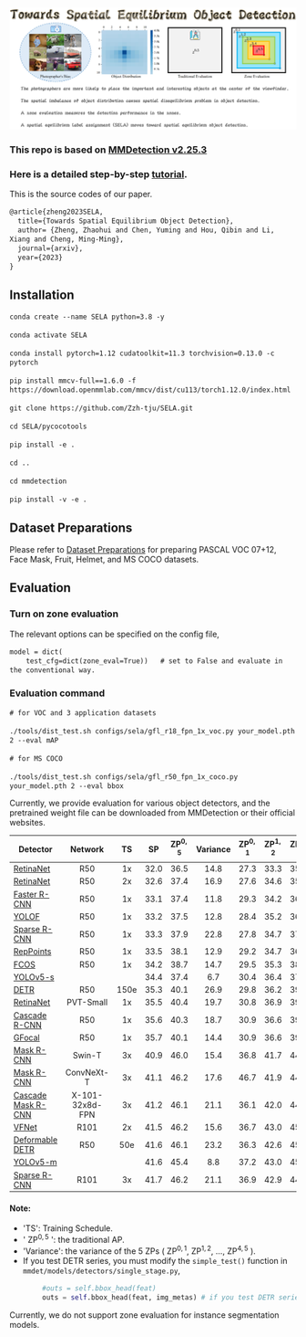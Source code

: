<img src="flyleaf.png"/>

### This repo is based on [MMDetection v2.25.3](https://github.com/open-mmlab/mmdetection) 

### Here is a detailed step-by-step [tutorial](https://github.com/Zzh-tju/SELA/blob/main/tutorial.md).

This is the source codes of our paper.

```
@article{zheng2023SELA,
  title={Towards Spatial Equilibrium Object Detection},
  author= {Zheng, Zhaohui and Chen, Yuming and Hou, Qibin and Li, Xiang and Cheng, Ming-Ming},
  journal={arxiv},
  year={2023}
}
```


## Installation

```
conda create --name SELA python=3.8 -y

conda activate SELA

conda install pytorch=1.12 cudatoolkit=11.3 torchvision=0.13.0 -c pytorch

pip install mmcv-full==1.6.0 -f https://download.openmmlab.com/mmcv/dist/cu113/torch1.12.0/index.html

git clone https://github.com/Zzh-tju/SELA.git

cd SELA/pycocotools

pip install -e .

cd ..

cd mmdetection

pip install -v -e .
```

## Dataset Preparations

Please refer to [Dataset Preparations](https://github.com/Zzh-tju/SELA/blob/main/dataset_preparation.md) for preparing PASCAL VOC 07+12, Face Mask, Fruit, Helmet, and MS COCO datasets.

## Evaluation

### Turn on zone evaluation

The relevant options can be specified on the config file,

```
model = dict(
    test_cfg=dict(zone_eval=True))   # set to False and evaluate in the conventional way.
```

### Evaluation command

```
# for VOC and 3 application datasets

./tools/dist_test.sh configs/sela/gfl_r18_fpn_1x_voc.py your_model.pth 2 --eval mAP

# for MS COCO

./tools/dist_test.sh configs/sela/gfl_r50_fpn_1x_coco.py your_model.pth 2 --eval bbox
```

Currently, we provide evaluation for various object detectors, and the pretrained weight file can be downloaded from MMDetection or their official websites.

| Detector | Network | TS | SP | $\text{ZP}^{0,5}$| Variance | $\text{ZP}^{0,1}$ | $\text{ZP}^{1,2}$ | $\text{ZP}^{2,3}$ | $\text{ZP}^{3,4}$ | $\text{ZP}^{4,5}$ |
|----------|:--------:|:--------:|:--------:|:--------:|:--------:|:--------:|:--------:|:--------:|:--------:|:--------:|
|[RetinaNet](https://github.com/open-mmlab/mmdetection/tree/master/configs/retinanet) | R50 | 1x | 32.0 | 36.5 | 14.8 | 27.3 | 33.3 | 35.5 | 34.5 | 39.2 |
|[RetinaNet](https://github.com/open-mmlab/mmdetection/tree/master/configs/retinanet) | R50 | 2x | 32.6 | 37.4 | 16.9 | 27.6 | 34.6 | 35.8 | 35.1 | 40.4 |
|[Faster R-CNN](https://github.com/open-mmlab/mmdetection/tree/master/configs/faster_rcnn) | R50 | 1x | 33.1 | 37.4 | 11.8 | 29.3 | 34.2 | 36.1 | 35.0 | 39.9 |
|[YOLOF](https://github.com/open-mmlab/mmdetection/tree/master/configs/yolof) | R50 | 1x | 33.2 | 37.5 | 12.8 | 28.4 | 35.2 | 36.6 | 35.3 | 39.2 |
|[Sparse R-CNN](https://github.com/open-mmlab/mmdetection/tree/master/configs/sparse_rcnn) | R50 | 1x | 33.3 | 37.9 | 22.8 | 27.8 | 34.7 | 37.1 | 37.1 | 42.6 |
|[RepPoints](https://github.com/open-mmlab/mmdetection/tree/master/configs/reppoints) | R50 | 1x | 33.5 | 38.1 | 12.9 | 29.2 | 34.7 | 36.7 | 35.6 | 40.3 |
|[FCOS](https://github.com/open-mmlab/mmdetection/tree/master/configs/fcos) | R50 | 1x | 34.2 | 38.7 | 14.7 | 29.5 | 35.3 | 38.0 | 36.7 | 41.1 |
|[YOLOv5-s](https://github.com/ultralytics/yolov5) | | | 34.4 | 37.4 | 6.7 | 30.4 | 36.4 | 37.5 | 35.5 | 37.0 |
|[DETR](https://github.com/open-mmlab/mmdetection/tree/master/configs/detr) | R50 | 150e | 35.3 | 40.1 | 26.9 | 29.8 | 36.2 | 39.8 | 39.1 | 45.7 |
|[RetinaNet](https://github.com/open-mmlab/mmdetection/tree/master/configs/pvt) | PVT-Small | 1x | 35.5 | 40.4 | 19.7 | 30.8 | 36.9 | 39.0 | 37.4 | 44.6 |
[Cascade R-CNN](https://github.com/open-mmlab/mmdetection/tree/master/configs/cascade_rcnn) | R50 | 1x | 35.6 | 40.3 | 18.7 | 30.9 | 36.6 | 39.2 | 38.6 | 44.2 |
|[GFocal](https://github.com/open-mmlab/mmdetection/tree/master/configs/gfl) | R50 | 1x | 35.7 | 40.1 | 14.4 | 30.9 | 36.6 | 39.2 | 38.6 | 44.2 |
[Mask R-CNN](https://github.com/open-mmlab/mmdetection/tree/master/configs/swin) | Swin-T | 3x | 40.9 | 46.0 | 15.4 | 36.8 | 41.7 | 44.1 | 43.5 | 49.0 |
|[Mask R-CNN](https://github.com/open-mmlab/mmdetection/tree/master/configs/convnext) | ConvNeXt-T | 3x | 41.1 | 46.2 | 17.6 | 46.7 | 41.9 | 44.5 | 43.6 | 49.7 |
|[Cascade Mask R-CNN](https://github.com/open-mmlab/mmdetection/tree/master/configs/cascade_rcnn) | X-101-32x8d-FPN | 3x | 41.2 | 46.1 | 21.1 | 36.1 | 42.0 | 44.8 | 45.9 | 49.9 |
|[VFNet](https://github.com/open-mmlab/mmdetection/tree/master/configs/vfnet) | R101 | 2x | 41.5 | 46.2 | 15.6 | 36.7 | 43.0 | 45.0 | 44.5 | 48.8 |
|[Deformable DETR](https://github.com/open-mmlab/mmdetection/tree/master/configs/deformable_detr) | R50 | 50e | 41.6 | 46.1 | 23.2 | 36.3 | 42.6 | 45.6 | 45.1 | 51.2|
|[YOLOv5-m](https://github.com/ultralytics/yolov5) | | | 41.6 | 45.4 | 8.8 | 37.2 | 43.0 | 45.6 | 44.1 | 44.8 |
|[Sparse R-CNN](https://github.com/open-mmlab/mmdetection/tree/master/configs/sparse_rcnn) | R101 | 3x | 41.7 | 46.2 | 21.1 | 36.9 | 42.9 | 44.9 | 44.7 | 51.3 |

#### Note: 
 - 'TS': Training Schedule. 
 - ' $\text{ZP}^{0,5}$ ': the traditional AP.
 - 'Variance': the variance of the 5 ZPs ( $\text{ZP}^{0,1}$, $\text{ZP}^{1,2}$, ..., $\text{ZP}^{4,5}$ ).
 - If you test DETR series, you must modify the `simple_test()` function in `mmdet/models/detectors/single_stage.py`,

```python
        #outs = self.bbox_head(feat)
        outs = self.bbox_head(feat, img_metas) # if you test DETR series
```

Currently, we do not support zone evaluation for instance segmentation models.

